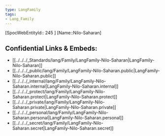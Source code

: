 ```yaml
---
type: LangFamily
tags: 
- Lang_Family
---
```

[SpocWebEntityId:: 245 ]
[Name::Nilo-Saharan]



## Confidential Links & Embeds: 
- [[../../../_Standards/lang/Family/LangFamily-Nilo-Saharan|LangFamily-Nilo-Saharan]] 
- [[../../../_public/lang/Family/LangFamily-Nilo-Saharan.public|LangFamily-Nilo-Saharan.public]] 
- [[../../../_internal/lang/Family/LangFamily-Nilo-Saharan.internal|LangFamily-Nilo-Saharan.internal]] 
- [[../../../_protect/lang/Family/LangFamily-Nilo-Saharan.protect|LangFamily-Nilo-Saharan.protect]] 
- [[../../../_private/lang/Family/LangFamily-Nilo-Saharan.private|LangFamily-Nilo-Saharan.private]] 
- [[../../../_personal/lang/Family/LangFamily-Nilo-Saharan.personal|LangFamily-Nilo-Saharan.personal]] 
- [[../../../_secret/lang/Family/LangFamily-Nilo-Saharan.secret|LangFamily-Nilo-Saharan.secret]] 
